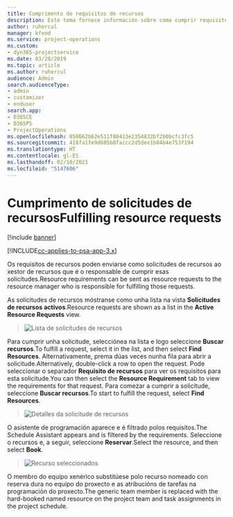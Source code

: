 ```yaml
---
title: Cumprimento de requisitos de recursos
description: Este tema fornece información sobre como cumprir requisitos de recursos.
author: ruhercul
manager: kfend
ms.service: project-operations
ms.custom:
- dyn365-projectservice
ms.date: 03/28/2019
ms.topic: article
ms.author: ruhercul
audience: Admin
search.audienceType:
- admin
- customizer
- enduser
search.app:
- D365CE
- D365PS
- ProjectOperations
ms.openlocfilehash: 858662b62e511f80413e2354832bf2b0bcfc3fc5
ms.sourcegitcommit: 418fa1fe9d605b8faccc2d5dee1b04b4e753f194
ms.translationtype: HT
ms.contentlocale: gl-ES
ms.lasthandoff: 02/10/2021
ms.locfileid: "5147606"
---
```

# <a name="fulfilling-resource-requests"></a><span data-ttu-id="dd453-103">Cumprimento de solicitudes de recursos</span><span class="sxs-lookup"><span data-stu-id="dd453-103">Fulfilling resource requests</span></span>

[!include [banner](../includes/psa-now-project-operations.md)]

[!INCLUDE[cc-applies-to-psa-app-3.x](../includes/cc-applies-to-psa-app-3x.md)]

<span data-ttu-id="dd453-104">Os requisitos de recursos poden enviarse como solicitudes de recursos ao xestor de recursos que é o responsable de cumprir esas solicitudes.</span><span class="sxs-lookup"><span data-stu-id="dd453-104">Resource requirements can be sent as resource requests to the resource manager who is responsible for fulfilling those requests.</span></span>

<span data-ttu-id="dd453-105">As solicitudes de recursos móstranse como unha lista na vista **Solicitudes de recursos activos**.</span><span class="sxs-lookup"><span data-stu-id="dd453-105">Resource requests are shown as a list in the **Active Resource Requests** view.</span></span>

> ![Lista de solicitudes de recursos](media/Resource-Management-image59.png)

<span data-ttu-id="dd453-107">Para cumprir unha solicitude, selecciónea na lista e logo seleccione **Buscar recursos**.</span><span class="sxs-lookup"><span data-stu-id="dd453-107">To fulfill a request, select it in the list, and then select **Find Resources**.</span></span> <span data-ttu-id="dd453-108">Alternativamente, prema dúas veces nunha fila para abrir a solicitude.</span><span class="sxs-lookup"><span data-stu-id="dd453-108">Alternatively, double-click a row to open the request.</span></span> <span data-ttu-id="dd453-109">Pode seleccionar o separador **Requisito de recursos** para ver os requisitos para esta solicitude.</span><span class="sxs-lookup"><span data-stu-id="dd453-109">You can then select the **Resource Requirement** tab to view the requirements for that request.</span></span> <span data-ttu-id="dd453-110">Para comezar a cumprir a solicitude, seleccione **Buscar recursos**.</span><span class="sxs-lookup"><span data-stu-id="dd453-110">To start to fulfill the request, select **Find Resources**.</span></span>

> ![Detalles da solicitude de recursos](media/Resource-Management-image60.png)

<span data-ttu-id="dd453-112">O asistente de programación aparece e é filtrado polos requisitos.</span><span class="sxs-lookup"><span data-stu-id="dd453-112">The Schedule Assistant appears and is filtered by the requirements.</span></span> <span data-ttu-id="dd453-113">Seleccione o recursos e, a seguir, seleccione **Reservar**.</span><span class="sxs-lookup"><span data-stu-id="dd453-113">Select the resource, and then select **Book**.</span></span>

> ![Recurso seleccionados](media/Resource-Management-image61.png)

<span data-ttu-id="dd453-115">O membro do equipo xenérico substitúese polo recurso nomeado con reserva dura no equipo do proxecto e as atribucións de tarefas na programación do proxecto.</span><span class="sxs-lookup"><span data-stu-id="dd453-115">The generic team member is replaced with the hard-booked named resource on the project team and task assignments in the project schedule.</span></span>
